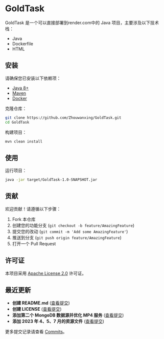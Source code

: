 # GoldTask

GoldTask 是一个可以直接部署到render.com中的 Java 项目，主要涉及以下技术栈：

- Java
- Dockerfile
- HTML

## 安装

请确保您已安装以下依赖项：

- [Java 8+](https://www.oracle.com/java/technologies/javase-jdk11-downloads.html)
- [Maven](https://maven.apache.org/)
- [Docker](https://www.docker.com/)

克隆仓库：

```bash
git clone https://github.com/Zhouwanxing/GoldTask.git
cd GoldTask
```

构建项目：

```bash
mvn clean install
```

## 使用

运行项目：

```bash
java -jar target/GoldTask-1.0-SNAPSHOT.jar
```

## 贡献

欢迎贡献！请遵循以下步骤：

1. Fork 本仓库
2. 创建您的功能分支 (`git checkout -b feature/AmazingFeature`)
3. 提交您的改动 (`git commit -m 'Add some AmazingFeature'`)
4. 推送到分支 (`git push origin feature/AmazingFeature`)
5. 打开一个 Pull Request

## 许可证

本项目采用 [Apache License 2.0](LICENSE) 许可证。

## 最近更新

- **创建 README.md** ([查看提交](https://github.com/Zhouwanxing/GoldTask/commit/29af0bc22397590aca8f647bd3a7e48b16196442))
- **创建 LICENSE** ([查看提交](https://github.com/Zhouwanxing/GoldTask/commit/61417a5cf04f137b3d7305e73806841ac54502b2))
- **添加第二个 MongoDB 数据源并优化 MP4 服务** ([查看提交](https://github.com/Zhouwanxing/GoldTask/commit/b0d4a3cf799aaffd087e745d314825fa947086d9))
- **添加 2023 年 4、5、7 月的资源文件** ([查看提交](https://github.com/Zhouwanxing/GoldTask/commit/9e64054e4ce299001fbffb4fe0104c0c15a0f261))

更多提交记录请查看 [Commits](https://github.com/Zhouwanxing/GoldTask/commits/main)。